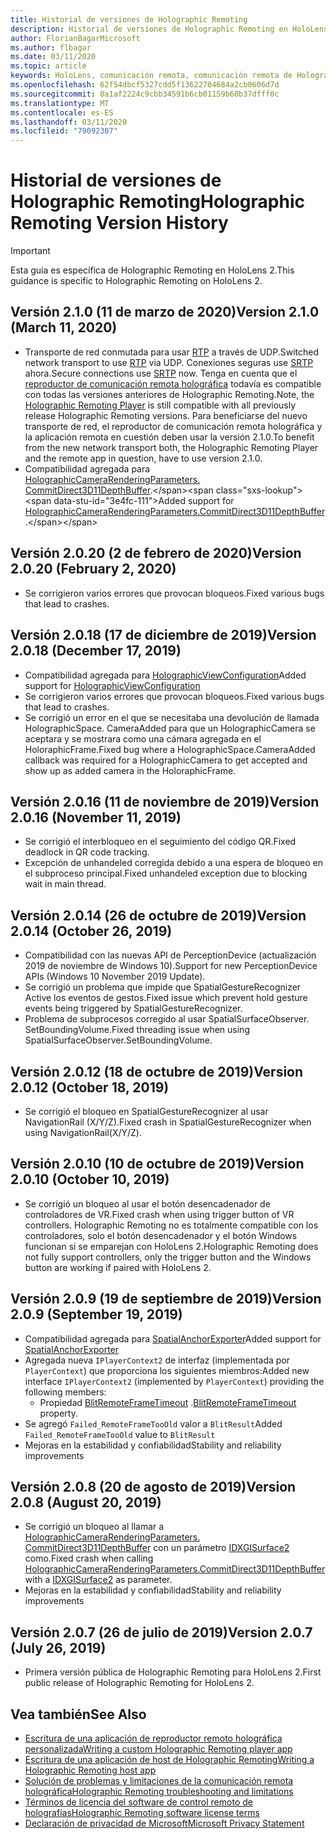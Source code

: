 ```yaml
---
title: Historial de versiones de Holographic Remoting
description: Historial de versiones de Holographic Remoting en HoloLens 2.
author: FlorianBagarMicrosoft
ms.author: flbagar
ms.date: 03/11/2020
ms.topic: article
keywords: HoloLens, comunicación remota, comunicación remota de Holographic
ms.openlocfilehash: 62f54dbcf5327cdd5f13622704684a2cb0606d7d
ms.sourcegitcommit: 0a1af2224c9cbb34591b6cb01159b60b37dfff0c
ms.translationtype: MT
ms.contentlocale: es-ES
ms.lasthandoff: 03/11/2020
ms.locfileid: "79092307"
---
```

# <a name="holographic-remoting-version-history"></a><span data-ttu-id="3e4fc-104">Historial de versiones de Holographic Remoting</span><span class="sxs-lookup"><span data-stu-id="3e4fc-104">Holographic Remoting Version History</span></span>

> [!IMPORTANT]
> <span data-ttu-id="3e4fc-105">Esta guía es específica de Holographic Remoting en HoloLens 2.</span><span class="sxs-lookup"><span data-stu-id="3e4fc-105">This guidance is specific to Holographic Remoting on HoloLens 2.</span></span>

## <span data-ttu-id="3e4fc-106">Versión 2.1.0 (11 de marzo de 2020)<a name="v2.1.0"></a></span><span class="sxs-lookup"><span data-stu-id="3e4fc-106">Version 2.1.0 (March 11, 2020) <a name="v2.1.0"></a></span></span>
* <span data-ttu-id="3e4fc-107">Transporte de red conmutada para usar [RTP](https://en.wikipedia.org/wiki/Real-time_Transport_Protocol) a través de UDP.</span><span class="sxs-lookup"><span data-stu-id="3e4fc-107">Switched network transport to use [RTP](https://en.wikipedia.org/wiki/Real-time_Transport_Protocol) via UDP.</span></span> <span data-ttu-id="3e4fc-108">Conexiones seguras use [SRTP](https://en.wikipedia.org/wiki/Secure_Real-time_Transport_Protocol) ahora.</span><span class="sxs-lookup"><span data-stu-id="3e4fc-108">Secure connections use [SRTP](https://en.wikipedia.org/wiki/Secure_Real-time_Transport_Protocol) now.</span></span> <span data-ttu-id="3e4fc-109">Tenga en cuenta que el [reproductor de comunicación remota holográfica](holographic-remoting-player.md) todavía es compatible con todas las versiones anteriores de Holographic Remoting.</span><span class="sxs-lookup"><span data-stu-id="3e4fc-109">Note, the [Holographic Remoting Player](holographic-remoting-player.md) is still compatible with all previously release Holographic Remoting versions.</span></span> <span data-ttu-id="3e4fc-110">Para beneficiarse del nuevo transporte de red, el reproductor de comunicación remota holográfica y la aplicación remota en cuestión deben usar la versión 2.1.0.</span><span class="sxs-lookup"><span data-stu-id="3e4fc-110">To benefit from the new network transport both, the Holographic Remoting Player and the remote app in question, have to use version 2.1.0.</span></span>
* <span data-ttu-id="3e4fc-111">Compatibilidad agregada para [HolographicCameraRenderingParameters. CommitDirect3D11DepthBuffer](https://docs.microsoft.com/uwp/api/windows.graphics.holographic.holographiccamerarenderingparameters.commitdirect3d11depthbuffer#Windows_Graphics_Holographic_HolographicCameraRenderingParameters_CommitDirect3D11DepthBuffer_Windows_Graphics_DirectX_Direct3D11_IDirect3DSurface_).</span><span class="sxs-lookup"><span data-stu-id="3e4fc-111">Added support for [HolographicCameraRenderingParameters.CommitDirect3D11DepthBuffer](https://docs.microsoft.com/uwp/api/windows.graphics.holographic.holographiccamerarenderingparameters.commitdirect3d11depthbuffer#Windows_Graphics_Holographic_HolographicCameraRenderingParameters_CommitDirect3D11DepthBuffer_Windows_Graphics_DirectX_Direct3D11_IDirect3DSurface_).</span></span> 

## <span data-ttu-id="3e4fc-112">Versión 2.0.20 (2 de febrero de 2020)<a name="v2.0.20"></a></span><span class="sxs-lookup"><span data-stu-id="3e4fc-112">Version 2.0.20 (February 2, 2020) <a name="v2.0.20"></a></span></span>
* <span data-ttu-id="3e4fc-113">Se corrigieron varios errores que provocan bloqueos.</span><span class="sxs-lookup"><span data-stu-id="3e4fc-113">Fixed various bugs that lead to crashes.</span></span>

## <span data-ttu-id="3e4fc-114">Versión 2.0.18 (17 de diciembre de 2019)<a name="v2.0.18"></a></span><span class="sxs-lookup"><span data-stu-id="3e4fc-114">Version 2.0.18 (December 17, 2019) <a name="v2.0.18"></a></span></span>
* <span data-ttu-id="3e4fc-115">Compatibilidad agregada para [HolographicViewConfiguration](https://docs.microsoft.com/uwp/api/windows.graphics.holographic.holographicviewconfiguration)</span><span class="sxs-lookup"><span data-stu-id="3e4fc-115">Added support for [HolographicViewConfiguration](https://docs.microsoft.com/uwp/api/windows.graphics.holographic.holographicviewconfiguration)</span></span>
* <span data-ttu-id="3e4fc-116">Se corrigieron varios errores que provocan bloqueos.</span><span class="sxs-lookup"><span data-stu-id="3e4fc-116">Fixed various bugs that lead to crashes.</span></span>
* <span data-ttu-id="3e4fc-117">Se corrigió un error en el que se necesitaba una devolución de llamada HolographicSpace. CameraAdded para que un HolographicCamera se aceptara y se mostrara como una cámara agregada en el HoloraphicFrame.</span><span class="sxs-lookup"><span data-stu-id="3e4fc-117">Fixed bug where a HolographicSpace.CameraAdded callback was required for a HolographicCamera to get accepted and show up as added camera in the HoloraphicFrame.</span></span>

## <span data-ttu-id="3e4fc-118">Versión 2.0.16 (11 de noviembre de 2019)<a name="2.0.16"></a></span><span class="sxs-lookup"><span data-stu-id="3e4fc-118">Version 2.0.16 (November 11, 2019) <a name="2.0.16"></a></span></span>
* <span data-ttu-id="3e4fc-119">Se corrigió el interbloqueo en el seguimiento del código QR.</span><span class="sxs-lookup"><span data-stu-id="3e4fc-119">Fixed deadlock in QR code tracking.</span></span>
* <span data-ttu-id="3e4fc-120">Excepción de unhandeled corregida debido a una espera de bloqueo en el subproceso principal.</span><span class="sxs-lookup"><span data-stu-id="3e4fc-120">Fixed unhandeled exception due to blocking wait in main thread.</span></span>

## <span data-ttu-id="3e4fc-121">Versión 2.0.14 (26 de octubre de 2019)<a name="v2.0.14"></a></span><span class="sxs-lookup"><span data-stu-id="3e4fc-121">Version 2.0.14 (October 26, 2019) <a name="v2.0.14"></a></span></span>
* <span data-ttu-id="3e4fc-122">Compatibilidad con las nuevas API de PerceptionDevice (actualización 2019 de noviembre de Windows 10).</span><span class="sxs-lookup"><span data-stu-id="3e4fc-122">Support for new PerceptionDevice APIs (Windows 10 November 2019 Update).</span></span>
* <span data-ttu-id="3e4fc-123">Se corrigió un problema que impide que SpatialGestureRecognizer Active los eventos de gestos.</span><span class="sxs-lookup"><span data-stu-id="3e4fc-123">Fixed issue which prevent hold gesture events being triggered by SpatialGestureRecognizer.</span></span>
* <span data-ttu-id="3e4fc-124">Problema de subprocesos corregido al usar SpatialSurfaceObserver. SetBoundingVolume.</span><span class="sxs-lookup"><span data-stu-id="3e4fc-124">Fixed threading issue when using SpatialSurfaceObserver.SetBoundingVolume.</span></span>

## <span data-ttu-id="3e4fc-125">Versión 2.0.12 (18 de octubre de 2019)<a name="v2.0.12"></a></span><span class="sxs-lookup"><span data-stu-id="3e4fc-125">Version 2.0.12 (October 18, 2019) <a name="v2.0.12"></a></span></span>
* <span data-ttu-id="3e4fc-126">Se corrigió el bloqueo en SpatialGestureRecognizer al usar NavigationRail (X/Y/Z).</span><span class="sxs-lookup"><span data-stu-id="3e4fc-126">Fixed crash in SpatialGestureRecognizer when using NavigationRail(X/Y/Z).</span></span>

## <span data-ttu-id="3e4fc-127">Versión 2.0.10 (10 de octubre de 2019)<a name="v2.0.10"></a></span><span class="sxs-lookup"><span data-stu-id="3e4fc-127">Version 2.0.10 (October 10, 2019) <a name="v2.0.10"></a></span></span>
* <span data-ttu-id="3e4fc-128">Se corrigió un bloqueo al usar el botón desencadenador de controladores de VR.</span><span class="sxs-lookup"><span data-stu-id="3e4fc-128">Fixed crash when using trigger button of VR controllers.</span></span> <span data-ttu-id="3e4fc-129">Holographic Remoting no es totalmente compatible con los controladores, solo el botón desencadenador y el botón Windows funcionan si se emparejan con HoloLens 2.</span><span class="sxs-lookup"><span data-stu-id="3e4fc-129">Holographic Remoting does not fully support controllers, only the trigger button and the Windows button are working if paired with HoloLens 2.</span></span>

## <span data-ttu-id="3e4fc-130">Versión 2.0.9 (19 de septiembre de 2019)<a name="v2.0.9"></a></span><span class="sxs-lookup"><span data-stu-id="3e4fc-130">Version 2.0.9 (September 19, 2019) <a name="v2.0.9"></a></span></span>
* <span data-ttu-id="3e4fc-131">Compatibilidad agregada para [SpatialAnchorExporter](https://docs.microsoft.com/uwp/api/windows.perception.spatial.spatialanchorexporter)</span><span class="sxs-lookup"><span data-stu-id="3e4fc-131">Added support for [SpatialAnchorExporter](https://docs.microsoft.com/uwp/api/windows.perception.spatial.spatialanchorexporter)</span></span>
* <span data-ttu-id="3e4fc-132">Agregada nueva ```IPlayerContext2``` de interfaz (implementada por ```PlayerContext```) que proporciona los siguientes miembros:</span><span class="sxs-lookup"><span data-stu-id="3e4fc-132">Added new interface ```IPlayerContext2``` (implemented by ```PlayerContext```) providing the following members:</span></span>
  - <span data-ttu-id="3e4fc-133">Propiedad [BlitRemoteFrameTimeout](holographic-remoting-create-player.md#BlitRemoteFrameTimeout) .</span><span class="sxs-lookup"><span data-stu-id="3e4fc-133">[BlitRemoteFrameTimeout](holographic-remoting-create-player.md#BlitRemoteFrameTimeout)  property.</span></span>
* <span data-ttu-id="3e4fc-134">Se agregó ```Failed_RemoteFrameTooOld``` valor a ```BlitResult```</span><span class="sxs-lookup"><span data-stu-id="3e4fc-134">Added ```Failed_RemoteFrameTooOld``` value to ```BlitResult```</span></span>
* <span data-ttu-id="3e4fc-135">Mejoras en la estabilidad y confiabilidad</span><span class="sxs-lookup"><span data-stu-id="3e4fc-135">Stability and reliability improvements</span></span>

## <span data-ttu-id="3e4fc-136">Versión 2.0.8 (20 de agosto de 2019)<a name="v2.0.8"></a></span><span class="sxs-lookup"><span data-stu-id="3e4fc-136">Version 2.0.8 (August 20, 2019) <a name="v2.0.8"></a></span></span>

* <span data-ttu-id="3e4fc-137">Se corrigió un bloqueo al llamar a [HolographicCameraRenderingParameters. CommitDirect3D11DepthBuffer](https://docs.microsoft.com/uwp/api/windows.graphics.holographic.holographiccamerarenderingparameters.commitdirect3d11depthbuffer) con un parámetro [IDXGISurface2](https://docs.microsoft.com/windows/win32/api/dxgi1_2/nn-dxgi1_2-idxgisurface2) como.</span><span class="sxs-lookup"><span data-stu-id="3e4fc-137">Fixed crash when calling [HolographicCameraRenderingParameters.CommitDirect3D11DepthBuffer](https://docs.microsoft.com/uwp/api/windows.graphics.holographic.holographiccamerarenderingparameters.commitdirect3d11depthbuffer) with a [IDXGISurface2](https://docs.microsoft.com/windows/win32/api/dxgi1_2/nn-dxgi1_2-idxgisurface2) as parameter.</span></span>
* <span data-ttu-id="3e4fc-138">Mejoras en la estabilidad y confiabilidad</span><span class="sxs-lookup"><span data-stu-id="3e4fc-138">Stability and reliability improvements</span></span>

## <span data-ttu-id="3e4fc-139">Versión 2.0.7 (26 de julio de 2019)<a name="v2.0.7"></a></span><span class="sxs-lookup"><span data-stu-id="3e4fc-139">Version 2.0.7 (July 26, 2019) <a name="v2.0.7"></a></span></span>

* <span data-ttu-id="3e4fc-140">Primera versión pública de Holographic Remoting para HoloLens 2.</span><span class="sxs-lookup"><span data-stu-id="3e4fc-140">First public release of Holographic Remoting for HoloLens 2.</span></span>

## <a name="see-also"></a><span data-ttu-id="3e4fc-141">Vea también</span><span class="sxs-lookup"><span data-stu-id="3e4fc-141">See Also</span></span>
* [<span data-ttu-id="3e4fc-142">Escritura de una aplicación de reproductor remoto holográfica personalizada</span><span class="sxs-lookup"><span data-stu-id="3e4fc-142">Writing a custom Holographic Remoting player app</span></span>](holographic-remoting-create-player.md)
* [<span data-ttu-id="3e4fc-143">Escritura de una aplicación de host de Holographic Remoting</span><span class="sxs-lookup"><span data-stu-id="3e4fc-143">Writing a Holographic Remoting host app</span></span>](holographic-remoting-create-host.md)
* [<span data-ttu-id="3e4fc-144">Solución de problemas y limitaciones de la comunicación remota holográfica</span><span class="sxs-lookup"><span data-stu-id="3e4fc-144">Holographic Remoting troubleshooting and limitations</span></span>](holographic-remoting-troubleshooting.md)
* [<span data-ttu-id="3e4fc-145">Términos de licencia del software de control remoto de holografías</span><span class="sxs-lookup"><span data-stu-id="3e4fc-145">Holographic Remoting software license terms</span></span>](https://docs.microsoft.com/legal/mixed-reality/microsoft-holographic-remoting-software-license-terms)
* [<span data-ttu-id="3e4fc-146">Declaración de privacidad de Microsoft</span><span class="sxs-lookup"><span data-stu-id="3e4fc-146">Microsoft Privacy Statement</span></span>](https://go.microsoft.com/fwlink/?LinkId=521839)
